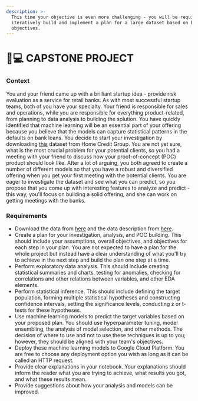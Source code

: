 ```yaml
---
description: >-
  This time your objective is even more challenging - you will be required to
  iteratively build and implement a plan for a large dataset based on business
  objectives.
---
```


# 👨💻 CAPSTONE PROJECT

### Context <a href="#context" id="context"></a>

You and your friend came up with a brilliant startup idea - provide risk evaluation as a service for retail banks. As with most successful startup teams, both of you have your specialty. Your friend is responsible for sales and operations, while you are responsible for everything product-related, from planning to data analysis to building the solution. You have quickly identified that machine learning will be an essential part of your offering because you believe that the models can capture statistical patterns in the defaults on bank loans. You decide to start your investigation by downloading [this](https://storage.googleapis.com/341-home-credit-default/home-credit-default-risk.zip) dataset from Home Credit Group. You are not yet sure, what is the most crucial problem for your potential clients, so you had a meeting with your friend to discuss how your proof-of-concept (POC) product should look like. After a lot of arguing, you both agreed to create a number of different models so that you have a robust and diversified offering when you get your first meeting with the potential clients. You are eager to investigate the dataset and see what you can predict, so you propose that you come up with interesting features to analyze and predict - this way, you'll focus on building a solid offering, and she can work on getting meetings with the banks.

### Requirements <a href="#requirements" id="requirements"></a>

* Download the data from [here](https://www.kaggle.com/competitions/home-credit-default-risk/data) and the data description from [here](https://storage.googleapis.com/341-home-credit-default/Home%20Credit%20Default%20Risk.pdf).
* Create a plan for your investigation, analysis, and POC building. This should include your assumptions, overall objectives, and objectives for each step in your plan. You are not expected to have a plan for the whole project but instead have a clear understanding of what you'll try to achieve in the next step and build the plan one step at a time.
* Perform exploratory data analysis. This should include creating statistical summaries and charts, testing for anomalies, checking for correlations and other relations between variables, and other EDA elements.
* Perform statistical inference. This should include defining the target population, forming multiple statistical hypotheses and constructing confidence intervals, setting the significance levels, conducting z or t-tests for these hypotheses.
* Use machine learning models to predict the target variables based on your proposed plan. You should use hyperparameter tuning, model ensembling, the analysis of model selection, and other methods. The decision of where to use and not to use these techniques is up to you; however, they should be aligned with your team's objectives.
* Deploy these machine learning models to Google Cloud Platform. You are free to choose any deployment option you wish as long as it can be called an HTTP request.
* Provide clear explanations in your notebook. Your explanations should inform the reader what you are trying to achieve, what results you got, and what these results mean.
* Provide suggestions about how your analysis and models can be improved.
